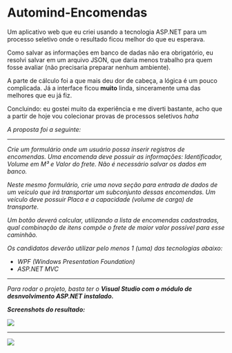 # Automind-Encomendas
<p>Um aplicativo web que eu criei usando a tecnologia ASP.NET para um processo seletivo onde o resultado ficou melhor do que eu esperava.</p>
<p>Como salvar as informações em banco de dadas não era obrigatório, eu resolvi salvar em um arquivo JSON, que daria menos trabalho pra quem fosse avaliar (não precisaria preparar nenhum ambiente).</p>
<p>A parte de cálculo foi a que mais deu dor de cabeça, a lógica é um pouco complicada. Já a interface ficou <b>muito</b> linda, sinceramente uma das melhores que eu já fiz.</p>
<p>Concluindo: eu gostei muito da experiência e me diverti bastante, acho que a partir de hoje vou colecionar provas de processos seletivos <i>haha<i/></p>
   
<p>A proposta foi a seguinte:<p>
<hr>
 
<i><p>Crie um formulário onde um usuário possa inserir registros
de encomendas. Uma encomenda deve possuir as informações:
Identificador, Volume em M³ e Valor do frete. Não é
necessário salvar os dados em banco.</p></i>

<i><p>Neste mesmo formulário, crie uma nova seção para entrada de
dados de um veículo que irá transportar um subconjunto
dessas encomendas. Um veículo deve possuir Placa e a
capacidade (volume de carga) de transporte.</p></i>

<i><p>Um botão deverá calcular, utilizando a lista de encomendas
cadastradas, qual combinação de itens compõe o frete de
maior valor possível para esse caminhão.</p></i>

<i><p>Os candidatos deverão utilizar pelo menos 1 (uma) das
tecnologias abaixo:</p></i>
<ul>
  <li><i>WPF (Windows Presentation Foundation)</i></li>
  <li><i>ASP.NET MVC</i></li>
</ul>
<hr>
<p>Para rodar o projeto, basta ter o <b>Visual Studio<b> com o módulo de desnvolvimento <i><b>ASP.NET</b></i> instalado.</p>
<p>Screenshots do resultado:</p>
<p><img src="https://i.imgur.com/1NUREGj.png"></p>
<hr>
<p><img src="https://i.imgur.com/kgzKur4.png"></p>




